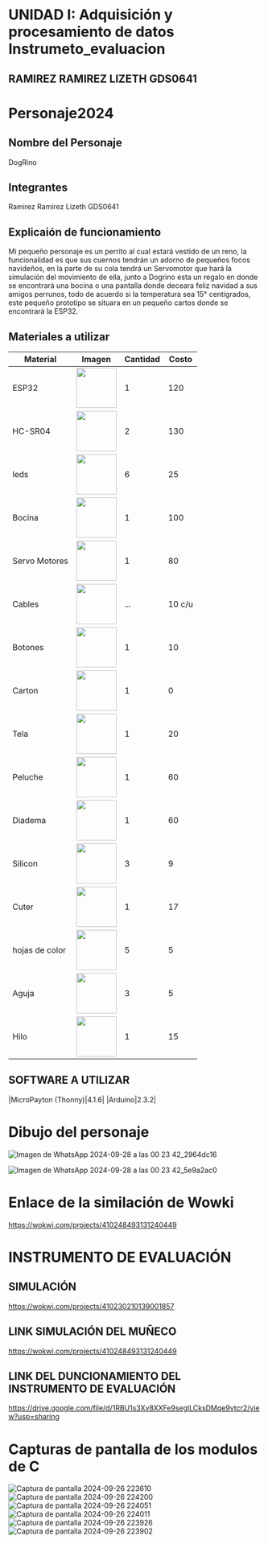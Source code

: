 # UNIDAD I: Adquisición y procesamiento de datos Instrumeto_evaluacion
## RAMIREZ RAMIREZ LIZETH GDS0641

# Personaje2024
## Nombre del Personaje 
DogRino
## Integrantes
Ramirez Ramirez Lizeth GDS0641
## Explicaión de funcionamiento
Mi pequeño personaje es un perrito al cual estará vestido de un reno, la funcionalidad es que sus cuernos tendrán un adorno de pequeños focos navideños, en la parte de su cola tendrá un Servomotor que hará la simulación del movimiento de ella, junto a Dogrino esta un regalo en donde se encontrará una bocina o una pantalla donde deceara feliz navidad a sus amigos perrunos, todo de acuerdo si la temperatura sea 15° centigrados, este pequeño prototipo se situara en un pequeño cartos donde se encontrará la ESP32.
## Materiales a utilizar 
|   Material   |  Imagen   | Cantidad  | Costo   |
|--------------|-----------|-----------|---------|
|ESP32|<img src="https://github.com/user-attachments/assets/97a45b02-f2ca-4481-92d3-7b4eb516beb2" width="80"/>|1|120|
|HC-SR04|<img src="https://github.com/user-attachments/assets/98c407d4-c5bc-43de-9661-78c0df17a5dd" width="80"/>|2|130|
|leds|<img src="https://m.media-amazon.com/images/I/71I8VqX8aYL.jpg" width="80">|6|25|
|Bocina|<img src="https://w7.pngwing.com/pngs/224/971/png-transparent-ultrasound-ultrasonic-transducer-arduino-subwoofer-sensor-ultrasonic-electronics-speaker-electronic-device.png" width="80">|1|100|
|Servo Motores|<img src="https://encrypted-tbn0.gstatic.com/images?q=tbn:ANd9GcTYF5n1kx-_7jA2VjVHBaZ41YbtJ-kRoWxSWdgW1LXoQ64SJfUO489XdKgZKo-n-dSAT5I&usqp=CAU" width="80">|1|80|
|Cables|<img src="https://vayuyaan-media.s3.ap-south-1.amazonaws.com/wp-content/uploads/2021/10/29064008/20-cm-40-pin-dupont-cable-male-male-male-female-female-female-cable-combo-Vayuyaan-2.jpg" width="80">|...|10 c/u|
|Botones|<img src="https://www.prometec.net/wp-content/uploads/2014/09/Img_5_1.png" width="80">|1|10|
|Carton|<img src="https://m.media-amazon.com/images/I/61Fwr6MU17L._AC_UF894,1000_QL80_.jpg" width="80">|1|0|
|Tela|<img src="https://i.etsystatic.com/7175486/r/il/ee352b/2308768302/il_570xN.2308768302_cf0g.jpg" width="80">|1|20|
|Peluche|<img src="https://www.elmundodesofia.mx/cdn/shop/products/IMG_2224.jpg?v=1577488373" width="80">|1|60|
|Diadema|<img src="https://i.pinimg.com/736x/c7/03/73/c70373d9b1f3477989930e633b2ebd09.jpg" width="80">|1|60|
|Silicon|<img src="https://ofimart.mx/wp-content/uploads/2021/10/SILICON-LIQUIDO-250ML.webp" width="80">|3|9|
|Cuter|<img src="https://casafuji.mx/wp-content/uploads/2020/06/XCOLSPC1-Cutter-Economico-2-scaled.jpg" width="80">|1|17|
|hojas de color|<img src="https://casapapeleramonroy.com/wp-content/uploads/2023/04/401-0-1644438463.jpg" width="80">|5|5|
|Aguja|<img src="https://cdn11.bigcommerce.com/s-79zue6d3ed/images/stencil/1280w/products/29418/153499/IMP0000012__78245.1686055817.jpg?c=1" width="80">|3|5|
|Hilo|<img src="https://www.modatelas.com.mx/media/catalog/product/cache/e725c9b5b5e11c455a5388d44f2e456f/5/0/5055005016.jpg)" width="80">|1|15|



## SOFTWARE A UTILIZAR 
|MicroPayton (Thonny)|4.1.6|
|Arduino|2.3.2|
# Dibujo del personaje

![Imagen de WhatsApp 2024-09-28 a las 00 23 42_2964dc16](https://github.com/user-attachments/assets/a40a51c3-82a1-442a-8bc2-a42f06debd89)


![Imagen de WhatsApp 2024-09-28 a las 00 23 42_5e9a2ac0](https://github.com/user-attachments/assets/0de2ad13-4ab3-4834-bf5c-abf9a482ba35)




# Enlace de la similación de Wowki
https://wokwi.com/projects/410248493131240449

# INSTRUMENTO DE EVALUACIÓN

## SIMULACIÓN 
https://wokwi.com/projects/410230210139001857

## LINK SIMULACIÓN DEL MUÑECO
https://wokwi.com/projects/410248493131240449

## LINK DEL DUNCIONAMIENTO DEL INSTRUMENTO DE EVALUACIÓN 

https://drive.google.com/file/d/1RBU1s3Xv8XXFe9seglLCksDMqe9vtcr2/view?usp=sharing

# Capturas de pantalla de los modulos de C
![Captura de pantalla 2024-09-26 223610](https://github.com/user-attachments/assets/a6870cc1-9775-40ce-8196-85a3548fb732)
![Captura de pantalla 2024-09-26 224200](https://github.com/user-attachments/assets/cc93d7e4-6001-4263-8e4a-28a87ff4f602)
![Captura de pantalla 2024-09-26 224051](https://github.com/user-attachments/assets/0dce6770-5766-4b93-aa6e-b2bc61450635)
![Captura de pantalla 2024-09-26 224011](https://github.com/user-attachments/assets/4f9bccb3-f5e9-4438-9d97-73bd478bdd61)
![Captura de pantalla 2024-09-26 223926](https://github.com/user-attachments/assets/3a29c210-3b40-4a45-a505-66e87bbb40ed)
![Captura de pantalla 2024-09-26 223902](https://github.com/user-attachments/assets/c8be3dc7-8edd-4ad3-bf45-c0796d61558b)




